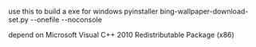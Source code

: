 use this to build a exe for windows
pyinstaller bing-wallpaper-download-set.py --onefile --noconsole

depend on Microsoft Visual C++ 2010 Redistributable Package (x86) 
